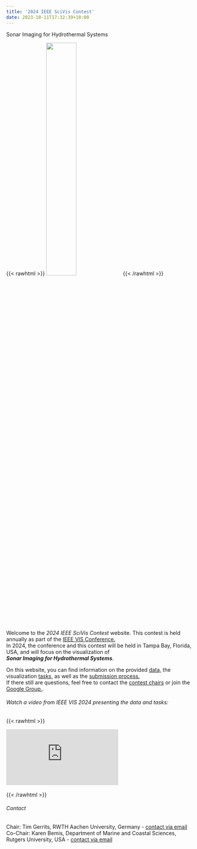 ```yaml
---
title: '2024 IEEE SciVis Contest'
date: 2023-10-11T17:32:39+10:00
---
```


Sonar Imaging for Hydrothermal Systems

{{< rawhtml >}}
<img style="width:40%" src="Logo_other color gradient.png" />
{{< /rawhtml >}}

Welcome to the *2024 IEEE SciVis Contest* website.
This contest is held annually as part of the [IEEE VIS Conference.](http://ieeevis.org)  
In 2024, the conference and this contest will be held in Tampa Bay, Florida, USA, and will focus on the visualization of  
 ***Sonar Imaging for Hydrothermal Systems***.

On this website, you can find information on the provided [data,](/data) the visualization [tasks,](/tasks) as well as the [submission process.](/submission)  
If there still are questions, feel free to contact the [contest chairs](mailto:scivis_contest@ieeevis.org) or join the [Google Group.](https://groups.google.com/g/scivis2024).


###### Watch a video from IEEE VIS 2024 presenting the data and tasks:


{{< rawhtml >}}
<div class="video-container">
  <iframe src="https://www.youtube.com/embed/9PqgR_gTEjs" frameborder="0" allow="accelerometer; autoplay; encrypted-media; gyroscope; picture-in-picture" allowfullscreen></iframe>
</div>
<br>
{{< /rawhtml >}}

###### Contact
Chair: Tim Gerrits, RWTH Aachen University, Germany - [contact via email](mailto:gerrits@vis.rwth-aachen.de)  
Co-Chair: Karen Bemis, Department of Marine and Coastal Sciences, Rutgers University, USA - [contact via email](mailto:bemis@marine.rutgers.edu)